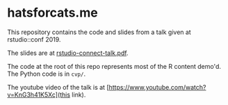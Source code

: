 # hatsforcats.me

This repository contains the code and slides from a talk given at rstudio::conf 2019.

The slides are at [rstudio-connect-talk.pdf](rstudio-connect-talk.pdf).

The code at the root of this repo represents most of the R content demo'd. The Python code is in `cvp/`.

The youtube video of the talk is at [https://www.youtube.com/watch?v=KnG3h41K5Xc](this link).
